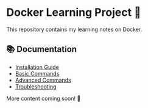 # Docker Learning Project 🚀  

This repository contains my learning notes on Docker.  

## 📚 Documentation  

- [Installation Guide](/docs/installation.md)  
- [Basic Commands](/docs/basic-commands.md)  
- [Advanced Commands](/docs/advanced-commands.md)  
- [Troubleshooting](/docs/troubleshooting.md)  

More content coming soon! 🚀
